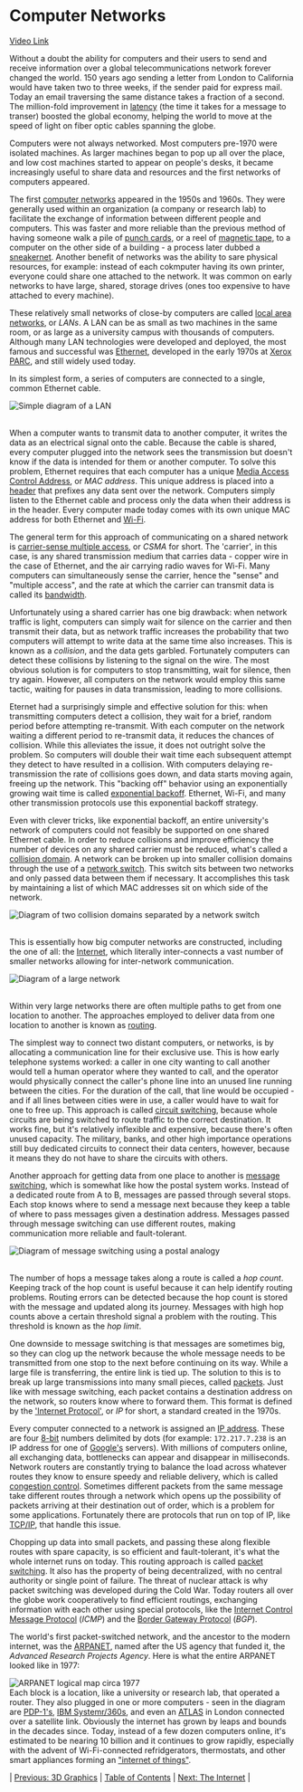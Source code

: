# Computer Networks
[Video Link](https://youtu.be/3QhU9jd03a0)

Without a doubt the ability for computers and their users to send and receive information over a global telecommunications network forever changed the world. 150 years ago sending a letter from London to California would have taken two to three weeks, if the sender paid for express mail. Today an email traversing the same distance takes a fraction of a second. The million-fold improvement in [latency](../glossary/README.md#latency) (the time it takes for a message to transer) boosted the global economy, helping the world to move at the speed of light on fiber optic cables spanning the globe.

Computers were not always networked. Most computers pre-1970 were isolated machines. As larger machines began to pop up all over the place, and low cost machines started to appear on people's desks, it became increasingly useful to share data and resources and the first networks of computers appeared.

The first [computer networks](../glossary/README.md#computer-network) appeared in the 1950s and 1960s. They were generally used within an organization (a company or research lab) to facilitate the exchange of information between different people and computers. This was faster and more reliable than the previous method of having someone walk a pile of [punch cards](../glossary/README.md#punched-card), or a reel of [magnetic tape](../glossary/README.md#magnetic-tape), to a computer on the other side of a building - a process later dubbed a [sneakernet](../glossary/README.md#sneakernet). Another benefit of networks was the ability to sare physical resources, for example: instead of each cokmputer having its own printer, everyone could share one attached to the network. It was common on early networks to have large, shared, storage drives (ones too expensive to have attached to every machine).

These relatively small networks of close-by computers are called [local area networks](../glossary/README.md#local-area-network), or _LANs_. A LAN can be as small as two machines in the same room, or as large as a university campus with thousands of computers. Although many LAN technologies were developed and deployed, the most famous and successful was [Ethernet](../glossary/README.md#ethernet), developed in the early 1970s at [Xerox PARC](https://en.wikipedia.org/wiki/PARC_(company)), and still widely used today.

In its simplest form, a series of computers are connected to a single, common Ethernet cable.

![Simple diagram of a LAN](./lan.JPG)
<br /><br />

When a computer wants to transmit data to another computer, it writes the data as an electrical signal onto the cable. Because the cable is shared, every computer plugged into the network sees the transmission but doesn't know if the data is intended for them or another computer. To solve this problem, Ethernet requires that each computer has a unique [Media Access Control Address](../glossary/README.md#mac-address), or _MAC address_. This unique address is placed into a [header](../glossary/README.md#header) that prefixes any data sent over the network. Computers simply listen to the Ethernet cable and process only the data when their address is in the header. Every computer made today comes with its own unique MAC address for both Ethernet and [Wi-Fi](../glossary/README.md#wi-fi).

The general term for this approach of communicating on a shared network is [carrier-sense multiple access](../glossary/README.md#carrier-sense-multiple-access), or _CSMA_ for short. The 'carrier', in this case, is any shared transmission medium that carries data - copper wire in the case of Ethernet, and the air carrying radio waves for Wi-Fi. Many computers can simultaneously sense the carrier, hence the "sense" and "multiple access", and the rate at which the carrier can transmit data is called its [bandwidth](../glossary/README.md#bandwidth).

Unfortunately using a shared carrier has one big drawback: when network traffic is light, computers can simply wait for silence on the carrier and then transmit their data, but as network traffic increases the probability that two computers will attempt to write data at the same time also increases. This is known as a _collision_, and the data gets garbled. Fortunately computers can detect these collisions by listening to the signal on the wire. The most obvious solution is for computers to stop transmitting, wait for silence, then try again. However, all computers on the network would employ this same tactic, waiting for pauses in data transmission, leading to more collisions.

Eternet had a surprisingly simple and effective solution for this: when transmitting computers detect a collision, they wait for a brief, random period before attempting re-transmit. With each computer on the network waiting a different period to re-transmit data, it reduces the chances of collision. While this alleviates the issue, it does not outright solve the problem. So computers will double their wait time each subsequent attempt they detect to have resulted in a collision. With computers delaying re-transmission the rate of collisions goes down, and data starts moving again, freeing up the network. This "backing off" behavior using an exponentially growing wait time is called [exponential backoff](../glossary/README.md#exponential-backoff). Ethernet, Wi-Fi, and many other transmission protocols use this exponential backoff strategy.

Even with clever tricks, like exponential backoff, an entire university's network of computers could not feasibly be supported on one shared Ethernet cable. In order to reduce collisions and improve efficiency the number of devices on any shared carrier must be reduced, what's called a [collision domain](../glossary/README.md#collision-domain). A network can be broken up into smaller collision domains through the use of a [network switch](../glossary/README.md#network-switch). This switch sits between two networks and only passed data between them if necessary. It accomplishes this task by maintaining a list of which MAC addresses sit on which side of the network.

![Diagram of two collision domains separated by a network switch](./collision-domains.JPG)
<br /><br />

This is essentially how big computer networks are constructed, including the one of all: the [Internet](../glossary/README.md#internet), which literally inter-connects a vast number of smaller networks allowing for inter-network communication. 

![Diagram of a large network](./large-network.JPG)
<br /><br />

Within very large networks there are often multiple paths to get from one location to another. The approaches employed to deliver data from one location to another is known as [routing](../glossary/README.md#routing).

The simplest way to connect two distant computers, or networks, is by allocating a communication line for their exclusive use. This is how early telephone systems worked: a caller in one city wanting to call another would tell a human operator where they wanted to call, and the operator would physically connect the caller's phone line into an unused line running between the cities. For the duration of the call, that line would be occupied - and if all lines between cities were in use, a caller would have to wait for one to free up. This approach is called [circuit switching](../glossary/README.md#circuit-switching), because whole circuits are being switched to route traffic to the correct destination. It works fine, but it's relatively inflexible and expensive, because there's often unused capacity. The military, banks, and other high importance operations still buy dedicated circuits to connect their data centers, however, because it means they do not have to share the circuits with others.

Another approach for getting data from one place to another is [message switching](../glossary/README.md#message-switching), which is somewhat like how the postal system works. Instead of a dedicated route from A to B, messages are passed through several stops. Each stop knows where to send a message next because they keep a table of where to pass messages given a destination address. Messages passed through message switching can use different routes, making communication more reliable and fault-tolerant.

![Diagram of message switching using a postal analogy](./message-switching.JPG)
<br /><br />

The number of hops a message takes along a route is called a _hop count_. Keeping track of the hop count is useful because it can help identify routing problems. Routing errors can be detected because the hop count is stored with the message and updated along its journey. Messages with high hop counts above a certain threshold signal a problem with the routing. This threshold is known as the _hop limit_.

One downside to message switching is that messages are sometimes big, so they can clog up the network because the whole message needs to be transmitted from one stop to the next before continuing on its way. While a large file is transferring, the entire link is tied up. The solution to this is to break up large transmissions into many small pieces, called [packets](../glossary/README.md#network-packet). Just like with message switching, each packet contains a destination address on the network, so routers know where to forward them. This format is defined by the ['Internet Protocol'](../glossary/README.md#internet-protocol), or _IP_ for short, a standard created in the 1970s.

Every computer connected to a network is assigned an [IP address](../glossary/README.md#ip-address). These are four [8-bit](../glossary/README.md#byte) numbers delimited by dots (for example: `172.217.7.238` is an IP address for one of [Google's](https://en.wikipedia.org/wiki/Google) servers). With millions of computers online, all exchanging data, bottlenecks can appear and disappear in milliseconds. Network routers are constantly trying to balance the load across whatever routes they know to ensure speedy and reliable delivery, which is called [congestion control](../glossary/README.md#TCP-congestion-control). Sometimes different packets from the same message take different routes through a network which opens up the possibility of packets arriving at their destination out of order, which is a problem for some applications. Fortunately there are protocols that run on top of IP, like [TCP/IP](../glossary/README.md#internet-protocol-suite), that handle this issue.

Chopping up data into small packets, and passing these along flexible routes with spare capacity, is so efficient and fault-tolerant, it's what the whole internet runs on today. This routing approach is called [packet switching](../glossary/README.md#packet-switching). It also has the property of being decentralized, with no central authority or single point of failure. The threat of nuclear attack is why packet switching was developed during the Cold War. Today routers all over the globe work cooperatively to find efficient routings, exchanging information with each other using special protocols, like the [Internet Control Message Protocol](../glossary/README.md#internet-control-message-protocol) (_ICMP_) and the [Border Gateway Protocol](https://en.wikipedia.org/wiki/Border_Gateway_Protocol) (_BGP_).

The world's first packet-switched network, and the ancestor to the modern internet, was the [ARPANET](../glossary/README.md#arpanet), named after the US agency that funded it, the _Advanced Research Projects Agency_. Here is what the entire ARPANET looked like in 1977:

![ARPANET logical map circa 1977](./arpanet.gif)
<br />
Each block is a location, like a university or research lab, that operated a router. They also plugged in one or more computers - seen in the diagram are [PDP-1's](https://en.wikipedia.org/wiki/PDP-1), [IBM Systemr/360s](https://en.wikipedia.org/wiki/IBM_System/360), and even an [ATLAS](https://en.wikipedia.org/wiki/Atlas_(computer)) in London connected over a satellite link. Obviously the internet has grown by leaps and bounds in the decades since. Today, instead of a few dozen computers online, it's estimated to be nearing 10 billion and it continues to grow rapidly, especially with the advent of Wi-Fi-connected refridgerators, thermostats, and other smart appliances forming an ["internet of things"](../glossary/README.md#internet-of-things).

| [Previous: 3D Graphics](../27/README.md) | [Table of Contents](../README.md#table-of-contents) | [Next: The Internet](../29/README.md) |
